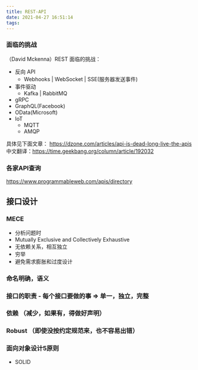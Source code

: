```yaml
---
title: REST-API
date: 2021-04-27 16:51:14
tags:
---
```



### 面临的挑战
（David Mckenna）REST 面临的挑战：
- 反向 API
  - Webhooks | WebSocket | SSE(服务器发送事件)
- 事件驱动
  - Kafka | RabbitMQ
- gRPC
- GraphQL(Facebook)
- OData(Microsoft)
- IoT
  - MQTT
  - AMQP

具体见下面文章：
https://dzone.com/articles/api-is-dead-long-live-the-apis
中文翻译：https://time.geekbang.org/column/article/192032




### 各家API查询
https://www.programmableweb.com/apis/directory


## 接口设计

### MECE
- 分析问题时
- Mutually Exclusive and Collectively Exhaustive
- 无依赖关系，相互独立
- 穷举
- 避免需求膨胀和过度设计

### 命名明确，语义

### 接口的职责 - 每个接口要做的事 => 单一，独立，完整

### 依赖 （减少，如果有，得做好声明）

### Robust （即使没按约定规范来，也不容易出错）

### 面向对象设计5原则
- SOLID
